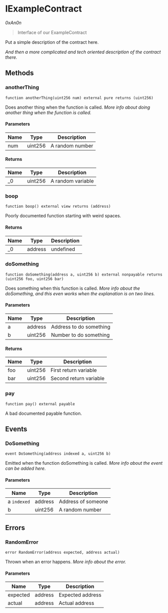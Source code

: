 # IExampleContract

*0xAn0n*

> Interface of our ExampleContract

Put a simple description of the contract here.

*And then a more complicated and tech oriented description of the contract there.*

## Methods

### anotherThing

```solidity
function anotherThing(uint256 num) external pure returns (uint256)
```

Does another thing when the function is called.
*More info about doing another thing when the function is called.*




#### Parameters

| Name | Type | Description |
|---|---|---|
| num | uint256 | A random number |

#### Returns

| Name | Type | Description |
|---|---|---|
| _0 | uint256 | A random variable |

### boop

```solidity
function boop() external view returns (address)
```

Poorly documented function starting with weird spaces.






#### Returns

| Name | Type | Description |
|---|---|---|
| _0 | address | undefined |

### doSomething

```solidity
function doSomething(address a, uint256 b) external nonpayable returns (uint256 foo, uint256 bar)
```

Does something when this function is called.
*More info about the doSomething, and this even works when the explanation is on two lines.*




#### Parameters

| Name | Type | Description |
|---|---|---|
| a | address | Address to do something |
| b | uint256 | Number to do something |

#### Returns

| Name | Type | Description |
|---|---|---|
| foo | uint256 | First return variable |
| bar | uint256 | Second return variable |

### pay

```solidity
function pay() external payable
```

A bad documented payable function.








## Events

### DoSomething

```solidity
event DoSomething(address indexed a, uint256 b)
```

Emitted when the function doSomething is called.
*More info about the event can be added here.*




#### Parameters

| Name | Type | Description |
|---|---|---|
| a `indexed` | address | Address of someone |
| b  | uint256 | A random number |



## Errors

### RandomError

```solidity
error RandomError(address expected, address actual)
```

Thrown when an error happens.
*More info about the error.*




#### Parameters

| Name | Type | Description |
|---|---|---|
| expected | address | Expected address |
| actual | address | Actual address |


